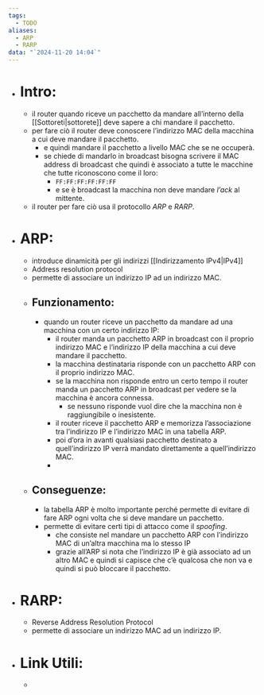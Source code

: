 ```yaml
---
tags:
  - TODO
aliases:
  - ARP
  - RARP
data: "`2024-11-20 14:04`"
---
```

- # Intro:
	- il router quando riceve un pacchetto da mandare all’interno della [[Sottoreti|sottorete]] deve sapere a chi mandare il pacchetto.
	- per fare ciò il router deve conoscere l’indirizzo MAC della macchina a cui deve mandare il pacchetto.
		- e quindi mandare il pacchetto a livello MAC che se ne occuperà.
		- se chiede di mandarlo in broadcast bisogna scrivere il MAC address di broadcast che quindi è associato a tutte le macchine che tutte riconoscono come il loro: 
			- `FF:FF:FF:FF:FF:FF`
			-  e se è broadcast la macchina non deve mandare _l’ack_ al mittente.
	- il router per fare ciò usa il protocollo _ARP_ e _RARP_.
- # ARP:
	- introduce dinamicità per gli indirizzi [[Indirizzamento IPv4|IPv4]] 
	- Address resolution protocol
	- permette di associare un indirizzo IP ad un indirizzo MAC.
	- ## Funzionamento:
	    - quando un router riceve un pacchetto da mandare ad una macchina con un certo indirizzo IP:
		    - il router manda un pacchetto ARP in broadcast con il proprio indirizzo MAC e l’indirizzo IP della macchina a cui deve mandare il pacchetto. 
		    - la macchina destinataria risponde con un pacchetto ARP con il proprio indirizzo MAC. 
		    - se la macchina non risponde entro un certo tempo il router manda un pacchetto ARP in broadcast per vedere se la macchina è ancora connessa.
			    - se nessuno risponde vuol dire che la macchina non è raggiungibile o inesistente. 
		    - il router riceve il pacchetto ARP e memorizza l’associazione tra l’indirizzo IP e l’indirizzo MAC in una tabella ARP. 
		    - poi d’ora in avanti qualsiasi pacchetto destinato a quell’indirizzo IP verrà mandato direttamente a quell’indirizzo MAC.
		    - 
	- ## Conseguenze:
		- la tabella ARP è molto importante perché permette di evitare di fare ARP ogni volta che si deve mandare un pacchetto.
		- permette di evitare certi tipi di attacco come il _spoofing_.
			- che consiste nel mandare un pacchetto ARP con l’indirizzo MAC di un’altra macchina ma lo stesso IP 
			- grazie all’ARP si nota che l’indirizzo IP è già associato ad un altro MAC e quindi si capisce che c’è qualcosa che non va e quindi si può bloccare il pacchetto.
- # RARP:
	- Reverse Address Resolution Protocol
	- permette di associare un indirizzo MAC ad un indirizzo IP.
- # Link Utili:
	- 